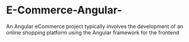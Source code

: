 # E-Commerce-Angular-
An Angular eCommerce project typically involves the development of an online shopping platform using the Angular framework for the frontend
